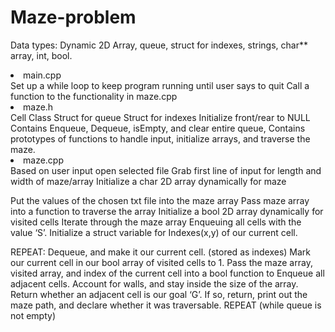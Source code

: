 # Maze-problem

<div className=''>

Data types: Dynamic 2D Array, queue, struct for indexes, strings, char** array, int, bool.

<li> main.cpp </li>
Set up a while loop to keep program running until user says to quit
Call a function to the functionality in maze.cpp

<li> maze.h </li>
Cell Class 
Struct for queue
Struct for indexes
Initialize front/rear to NULL
Contains Enqueue, Dequeue, isEmpty, and clear entire queue, 
Contains prototypes of functions to handle input, initialize arrays, and traverse the maze. 

<li> maze.cpp </li>
Based on user input open selected file
Grab first line of input for length and width of maze/array
Initialize a char 2D array dynamically for maze

Put the values of the chosen txt file into the maze array
Pass maze array into a function to traverse the array
Initialize a bool 2D array dynamically for visited cells
Iterate through the maze array Enqueuing all cells with the value ‘S’. 
Initialize a struct variable for Indexes(x,y) of our current cell.

REPEAT:
Dequeue, and make it our current cell. (stored as indexes)
Mark our current cell in our bool array of visited cells to 1. 
Pass the maze array, visited array, and index of the current cell into a bool function to Enqueue all adjacent cells. Account for walls, and stay inside the size of the array. 
Return whether an adjacent cell is our goal ‘G’. If so, return, print out the maze path, and declare whether it was traversable. 
REPEAT (while queue is not empty)

</div>
